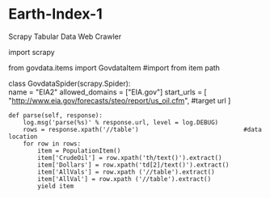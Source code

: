 # Earth-Index-1
Scrapy Tabular Data Web Crawler

import scrapy

from govdata.items import GovdataItem                                #import from item path

class GovdataSpider(scrapy.Spider):                                
    name = "EIA2"
    allowed_domains = ["EIA.gov"]
    start_urls = [
        "http://www.eia.gov/forecasts/steo/report/us_oil.cfm",       #target url
    ]

    def parse(self, response):
        log.msg('parse(%s)' % response.url, level = log.DEBUG)  
        rows = response.xpath('//table')                             #data location
        for row in rows:
            item = PopulationItem()
            item['CrudeOil'] = row.xpath('th/text()').extract()
            item['Dollars'] = row.xpath('td[2]/text()').extract()
            item['AllVals'] = row.xpath ('//table').extract()
            item['AllVal'] = row.xpath ('//table').extract()
            yield item
